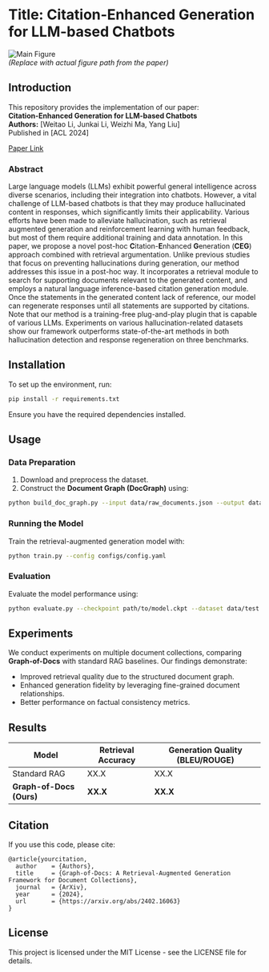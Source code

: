 # Title: Citation-Enhanced Generation for LLM-based Chatbots

![Main Figure](path/to/main_figure.png)  
*(Replace with actual figure path from the paper)*

## Introduction

This repository provides the implementation of our paper:  
**Citation-Enhanced Generation for LLM-based Chatbots**  
**Authors:** [Weitao Li, Junkai Li, Weizhi Ma, Yang Liu]  
Published in [ACL 2024]

[Paper Link](https://arxiv.org/abs/2402.16063)

### Abstract

Large language models (LLMs) exhibit powerful general intelligence across diverse scenarios, including their integration into chatbots. However, a vital challenge of LLM-based chatbots is that they may produce hallucinated content in responses, which significantly limits their applicability. Various efforts have been made to alleviate hallucination, such as retrieval augmented generation and reinforcement learning with human feedback, but most of them require additional training and data annotation. In this paper, we propose a novel post-hoc **C**itation-**E**nhanced **G**eneration (**CEG**) approach combined with retrieval argumentation. Unlike previous studies that focus on preventing hallucinations during generation, our method addresses this issue in a post-hoc way. It incorporates a retrieval module to search for supporting documents relevant to the generated content, and employs a natural language inference-based citation generation module. Once the statements in the generated content lack of reference, our model can regenerate responses until all statements are supported by citations. Note that our method is a training-free plug-and-play plugin that is capable of various LLMs. Experiments on various hallucination-related datasets show our framework outperforms state-of-the-art methods in both hallucination detection and response regeneration on three benchmarks.

## Installation

To set up the environment, run:

```bash
pip install -r requirements.txt
```

Ensure you have the required dependencies installed.

## Usage

### Data Preparation
1. Download and preprocess the dataset.
2. Construct the **Document Graph (DocGraph)** using:

```bash
python build_doc_graph.py --input data/raw_documents.json --output data/doc_graph.pkl
```

### Running the Model

Train the retrieval-augmented generation model with:

```bash
python train.py --config configs/config.yaml
```

### Evaluation

Evaluate the model performance using:

```bash
python evaluate.py --checkpoint path/to/model.ckpt --dataset data/test.json
```

## Experiments

We conduct experiments on multiple document collections, comparing **Graph-of-Docs** with standard RAG baselines. Our findings demonstrate:
- Improved retrieval quality due to the structured document graph.
- Enhanced generation fidelity by leveraging fine-grained document relationships.
- Better performance on factual consistency metrics.

## Results

| Model | Retrieval Accuracy | Generation Quality (BLEU/ROUGE) |
|--------|------------------|----------------------------|
| Standard RAG | XX.X | XX.X |
| **Graph-of-Docs (Ours)** | **XX.X** | **XX.X** |

## Citation

If you use this code, please cite:

```
@article{yourcitation,
  author    = {Authors},
  title     = {Graph-of-Docs: A Retrieval-Augmented Generation Framework for Document Collections},
  journal   = {ArXiv},
  year      = {2024},
  url       = {https://arxiv.org/abs/2402.16063}
}
```

## License

This project is licensed under the MIT License - see the LICENSE file for details.

